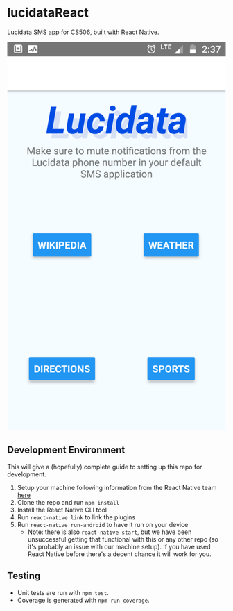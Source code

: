 # lucidataReact
Lucidata SMS app for CS506, built with React Native.  

![Screenshot of Homepage](https://github.com/frizzkitten/lucidataReact/blob/master/pics/homepage.png)

## Development Environment
This will give a (hopefully) complete guide to setting up this repo for development.
1. Setup your machine following information from the React Native team [here](https://facebook.github.io/react-native/docs/getting-started.html)
2. Clone the repo and run `npm install`
3. Install the React Native CLI tool
4. Run `react-native link` to link the plugins
5. Run `react-native run-android` to have it run on your device
    - Note: there is also `react-native start`, but we have been unsuccessful getting that functional with this or any other repo (so it's probably an issue with our machine setup). If you have used React Native before there's a decent chance it will work for you.

## Testing
- Unit tests are run with `npm test`.
- Coverage is generated with `npm run coverage`.
